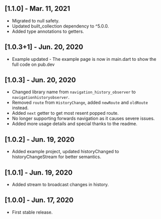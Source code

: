 ## [1.1.0] - Mar. 11, 2021

* Migrated to null safety.
* Updated built_collection dependency to ^5.0.0.
* Added type annotations to getters.

## [1.0.3+1] - Jun. 20, 2020

* Example updated - The example page is now in main.dart to show the full code on pub.dev

## [1.0.3] - Jun. 20, 2020

* Changed library name from `navigation_history_observer` to `navigationhistoryobserver`.
* Removed `route` from `HistoryChange`, added `newRoute` and `oldRoute` instead.
* Added `next` getter to get most resent popped route.
* No longer supporting forwards navigation as it causes severe issues.
* Added more usage details and special thanks to the readme.

## [1.0.2] - Jun. 19, 2020

* Added example project, updated historyChanged to historyChangeStream for better semantics.

## [1.0.1] - Jun. 19, 2020

* Added stream to broadcast changes in history.

## [1.0.0] - Jun. 17, 2020

* First stable release.
